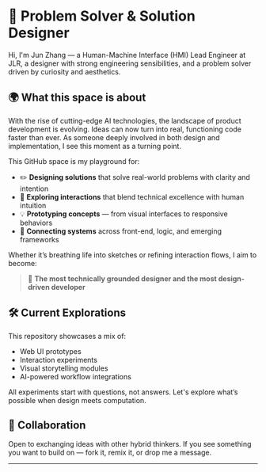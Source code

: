 # 🧠 Problem Solver & Solution Designer

Hi, I'm Jun Zhang — a Human-Machine Interface (HMI) Lead Engineer at JLR, a designer with strong engineering sensibilities, and a problem solver driven by curiosity and aesthetics.

## 🌍 What this space is about

With the rise of cutting-edge AI technologies, the landscape of product development is evolving. Ideas can now turn into real, functioning code faster than ever. As someone deeply involved in both design and implementation, I see this moment as a turning point.

This GitHub space is my playground for:

- ✏️ **Designing solutions** that solve real-world problems with clarity and intention  
- 🔬 **Exploring interactions** that blend technical excellence with human intuition  
- 💡 **Prototyping concepts** — from visual interfaces to responsive behaviors  
- 🧩 **Connecting systems** across front-end, logic, and emerging frameworks  

Whether it’s breathing life into sketches or refining interaction flows, I aim to become:

> 🎯 **The most technically grounded designer and the most design-driven developer**

## 🛠 Current Explorations

This repository showcases a mix of:
- Web UI prototypes
- Interaction experiments
- Visual storytelling modules
- AI-powered workflow integrations

All experiments start with questions, not answers. Let's explore what’s possible when design meets computation.

## 🤝 Collaboration

Open to exchanging ideas with other hybrid thinkers. If you see something you want to build on — fork it, remix it, or drop me a message.

---

